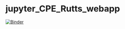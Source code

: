 # jupyter_CPE_Rutts_webapp
[![Binder](https://mybinder.org/badge_logo.svg)](https://mybinder.org/v2/gh/akimotoxice/jupyter_CPE_Rutts_webapp/HEAD?urlpath=voila%2Frender%2FRep_Gen_RUTTS_REV7_mybinder.ipynb)
